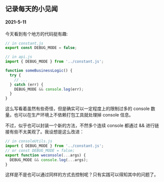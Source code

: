 ## 记录每天的小见闻

#### 2021-5-11

今天看到有个地方的代码挺有趣:

```js
// in constant.js
export const DEBUG_MODE = false;

// in api.js
import { DEBUG_MODE } from '../constant.js';

function someBusinessLogic() {
  try {
    // ...
  } catch (err) {
    DEBUG_MODE && console.log(err);
  }
}
```

这么写看着虽然有些奇怪，但是确实可以一定程度上的限制过多的 console 数量。也可以在生产环境上不依赖打包工具就处理掉 console 信息。

不过，似乎也可以封装一个新的方法，不然多个连续 console 都通过 && 进行链接有些不太美观了。我设想是这么改进：

```js
// in consoleUtils.js
import { DEBUG_MODE } from '../constant.js';
// or const DEBUG_MODE = false;
export function weconsole(...args) {
  DEBUG_MODE && console.log(...args);
}
```

这样是不是也可以通过同样的方式去控制呢？只有实践可以得知其中的问题了。
